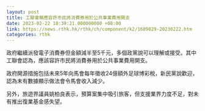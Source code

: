 ```yaml
---
layout: post
title: 工聯會稱應容許市民將消費券用於公共事業費用開支
date: 2023-02-22 18:39:21.000000000 +08:00
link: https://news.rthk.hk/rthk/ch/component/k2/1689029-20230222.htm
categories: rthk
---
```


政府繼續派發電子消費券但金額減半至5千元，多個政黨說可以理解或接受。其中工聯會認為，應該容許市民將消費券用於公共事業費用開支。

政府開源措施包括未來5年向馬會每年徵收24億額外足球博彩稅，新民黨說歡迎，認為未有數據顯示做法會令馬會收入減少。

另外，旅遊界議員姚柏良表示，預算案集中吸引旅客，但支援業界力度不足，對未有推出復業基金感失望。
